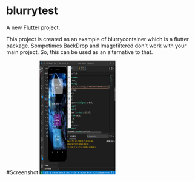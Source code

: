 # blurrytest

A new Flutter project.


Thia project is created as an example of blurrycontainer which is a flutter package. Sompetimes BackDrop and Imagefiltered don't work 
with your main project. So, this can be used as an alternative to that.
                                                                   



#Screenshot
<img src="images/ex.PNG" height="300" width="200">
